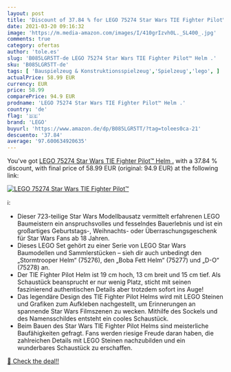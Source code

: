 ```yaml
---
layout: post
title: 'Discount of 37.84 % for LEGO 75274 Star Wars TIE Fighter Pilot™ '
date: 2021-03-20 09:16:32
image: 'https://m.media-amazon.com/images/I/410grIzvh0L._SL400_.jpg'
comments: true
category: ofertas
author: 'tole.es'
slug: 'B085LGR5TT-de LEGO 75274 Star Wars TIE Fighter Pilot™ Helm .'
sku: 'B085LGR5TT-de'
tags: [ 'Bauspielzeug & Konstruktionsspielzeug','Spielzeug','lego', ]
actualPrice: 58.99 EUR
currency: EUR
price: 58.99
comparePrice: 94.9 EUR
prodname: 'LEGO 75274 Star Wars TIE Fighter Pilot™ Helm .'
country: 'de'
flag: '🇩🇪'
brand: 'LEGO'
buyurl: 'https://www.amazon.de/dp/B085LGR5TT/?tag=tolees0ca-21'
descuento: '37.84'
average: '97.600634920635'
---
```


You've got [LEGO 75274 Star Wars TIE Fighter Pilot™ Helm .](https://www.amazon.de/dp/B085LGR5TT/?tag=tolees0ca-21) with a  37.84 % discount, with final price of 58.99 EUR (original: 94.9 EUR) at the following link:

[![LEGO 75274 Star Wars TIE Fighter Pilot™ ](https://m.media-amazon.com/images/I/410grIzvh0L._SL400_.jpg)](https://www.amazon.de/dp/B085LGR5TT/?tag=tolees0ca-21)

ℹ️:

- Dieser 723-teilige Star Wars Modellbausatz vermittelt erfahrenen LEGO Baumeistern ein anspruchsvolles und fesselndes Bauerlebnis und ist ein großartiges Geburtstags-, Weihnachts- oder Überraschungsgeschenk für Star Wars Fans ab 18 Jahren.
- Dieses LEGO Set gehört zu einer Serie von LEGO Star Wars Baumodellen und Sammlerstücken – sieh dir auch unbedingt den „Stormtrooper Helm“ (75276), den „Boba Fett Helm“ (75277) und „D-O“ (75278) an.
- Der TIE Fighter Pilot Helm ist 19 cm hoch, 13 cm breit und 15 cm tief. Als Schaustück beansprucht er nur wenig Platz, sticht mit seinen faszinierend authentischen Details aber trotzdem sofort ins Auge!
- Das legendäre Design des TIE Fighter Pilot Helms wird mit LEGO Steinen und Grafiken zum Aufkleben nachgestellt, um Erinnerungen an spannende Star Wars Filmszenen zu wecken. Mithilfe des Sockels und des Namensschildes entsteht ein cooles Schaustück.
- Beim Bauen des Star Wars TIE Fighter Pilot Helms sind meisterliche Baufähigkeiten gefragt. Fans werden riesige Freude daran haben, die zahlreichen Details mit LEGO Steinen nachzubilden und ein wunderbares Schaustück zu erschaffen.

[🛒 Check the deal!!](https://www.amazon.de/dp/B085LGR5TT/?tag=tolees0ca-21)
